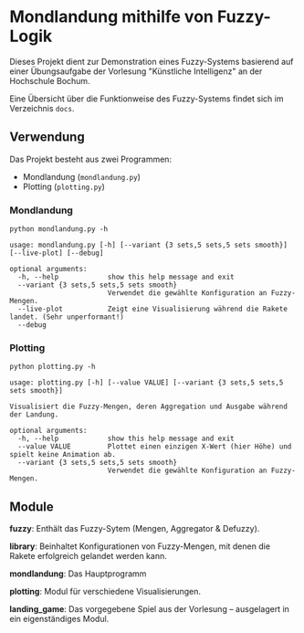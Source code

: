 # Mondlandung mithilfe von Fuzzy-Logik

Dieses Projekt dient zur Demonstration eines Fuzzy-Systems basierend auf einer Übungsaufgabe der Vorlesung "Künstliche Intelligenz" an der Hochschule Bochum. 

Eine Übersicht über die Funktionweise des Fuzzy-Systems findet sich im Verzeichnis `docs`.

## Verwendung

Das Projekt besteht aus zwei Programmen:
- Mondlandung (`mondlandung.py`)
- Plotting (`plotting.py`)

### Mondlandung

```
python mondlandung.py -h 
```

```
usage: mondlandung.py [-h] [--variant {3 sets,5 sets,5 sets smooth}] [--live-plot] [--debug]

optional arguments:
  -h, --help            show this help message and exit
  --variant {3 sets,5 sets,5 sets smooth}
                        Verwendet die gewählte Konfiguration an Fuzzy-Mengen.
  --live-plot           Zeigt eine Visualisierung während die Rakete landet. (Sehr unperformant!)
  --debug
``` 

### Plotting

```
python plotting.py -h  
```

```
usage: plotting.py [-h] [--value VALUE] [--variant {3 sets,5 sets,5 sets smooth}]

Visualisiert die Fuzzy-Mengen, deren Aggregation und Ausgabe während der Landung.

optional arguments:
  -h, --help            show this help message and exit
  --value VALUE         Plottet einen einzigen X-Wert (hier Höhe) und spielt keine Animation ab.
  --variant {3 sets,5 sets,5 sets smooth}
                        Verwendet die gewählte Konfiguration an Fuzzy-Mengen.
```

## Module

__fuzzy__: Enthält das Fuzzy-Sytem (Mengen, Aggregator & Defuzzy).

__library__: Beinhaltet Konfigurationen von Fuzzy-Mengen, mit denen die Rakete erfolgreich gelandet werden kann.

__mondlandung__: Das Hauptprogramm

__plotting__: Modul für verschiedene Visualisierungen.

__landing_game__: Das vorgegebene Spiel aus der Vorlesung – ausgelagert in ein eigenständiges Modul.
